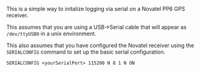 This is a simple way to initalize logging via serial on a Novatel PP6 GPS receiver.

This assumes that you are using a USB->Serial cable that will appear as `/dev/ttyUSB0`
in a unix environment. 

This also assumes that you have configured the Novatel receiver using the `SERIALCONFIG`
command to set up the basic serial configuration.

`SERIALCONFIG <yourSerialPort> 115200 N 8 1 N ON`
